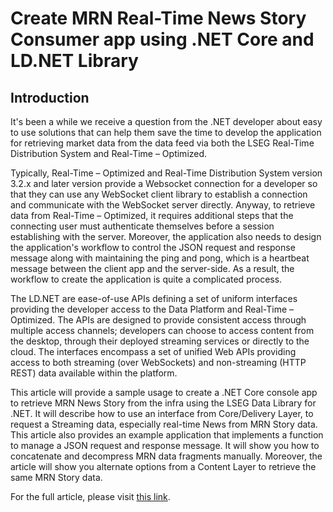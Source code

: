 # Create MRN Real-Time News Story Consumer app using .NET Core and LD.NET Library

## Introduction

It's been a while we receive a question from the .NET developer about easy to use solutions that can help them save the time to develop the application for retrieving market data from the data feed via both the LSEG Real-Time Distribution System and Real-Time – Optimized.

Typically,  Real-Time – Optimized and Real-Time Distribution System version 3.2.x and later version provide a Websocket connection for a developer so that they can use any WebSocket client library to establish a connection and communicate with the WebSocket server directly. Anyway, to retrieve data from Real-Time – Optimized, it requires additional steps that the connecting user must authenticate themselves before a session establishing with the server. Moreover, the application also needs to design the application's workflow to control the JSON request and response message along with maintaining the ping and pong, which is a heartbeat message between the client app and the server-side. As a result, the workflow to create the application is quite a complicated process.

The LD.NET are ease-of-use APIs defining a set of uniform interfaces providing the developer access to the Data Platform and Real-Time – Optimized. The APIs are designed to provide consistent access through multiple access channels; developers can choose to access content from the desktop, through their deployed streaming services or directly to the cloud. The interfaces encompass a set of unified Web APIs providing access to both streaming (over WebSockets) and non-streaming (HTTP REST) data available within the platform.

This article will provide a sample usage to create a .NET Core console app to retrieve MRN News Story from the infra using the LSEG Data Library for .NET. It will describe how to use an interface from Core/Delivery Layer, to request a Streaming data, especially real-time News from MRN Story data. This article also provides an example application that implements a function to manage a JSON request and response message. It will show you how to concatenate and decompress MRN data fragments manually. Moreover, the article will show you alternate options from a Content Layer to retrieve the same MRN Story data.

For the full article, please visit [this link](https://developers.lseg.com/en/article-catalog/article/create-mrn-real-time-news-story-consumer-app-using-net-core-and-ldnet-library).
